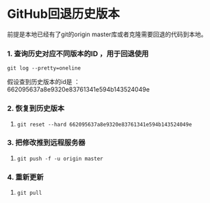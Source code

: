 # GitHub回退历史版本

前提是本地已经有了git的origin master库或者克隆需要回退的代码到本地。

### 1.  查询历史对应不同版本的ID ，用于回退使用

  `git log --pretty=oneline`


假设查到历史版本的id是 ： 662095637a8e9320e83761341e594b143524049e

### 2. 恢复到历史版本

1.  `git reset --hard 662095637a8e9320e83761341e594b143524049e`

### 3. 把修改推到远程服务器

1.  `git push -f -u origin master`

### 4. 重新更新

1.  `git pull`